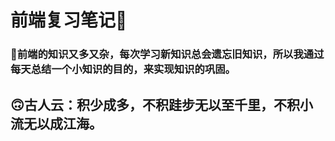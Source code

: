 # 前端复习笔记🐥

### 🐸前端的知识又多又杂，每次学习新知识总会遗忘旧知识，所以我通过每天总结一个小知识的目的，来实现知识的巩固。

## 🙃古人云：积少成多，不积跬步无以至千里，不积小流无以成江海。
